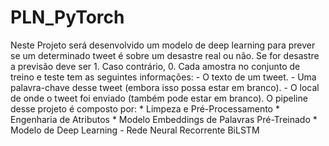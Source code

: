 # PLN_PyTorch
Neste Projeto será desenvolvido um modelo de deep learning para prever se um determinado tweet é sobre um desastre real ou não. Se for desastre a previsão deve ser 1. Caso contrário, 0.  Cada amostra no conjunto de treino e teste tem as seguintes informações:  - O texto de um tweet. - Uma palavra-chave desse tweet (embora isso possa estar em branco). - O local de onde o tweet foi enviado (também pode estar em branco).  O pipeline desse projeto é composto por:  * Limpeza e Pré-Processamento * Engenharia de Atributos * Modelo Embeddings de Palavras Pré-Treinado * Modelo de Deep Learning - Rede Neural Recorrente BiLSTM
